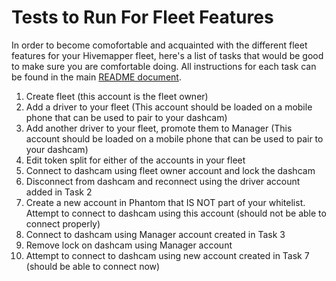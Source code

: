# Tests to Run For Fleet Features

In order to become comofortable and acquainted with the different fleet features for your Hivemapper fleet, here's a list of tasks that would be good to
make sure you are comfortable doing. All instructions for each task can be found in the main [README document](./hivemapper-fleet-management/readme.md).

1) Create fleet (this account is the fleet owner)
2) Add a driver to your fleet (This account should be loaded on a mobile phone that can be used to pair to your dashcam)
3) Add another driver to your fleet, promote them to Manager (This account should be loaded on a mobile phone that can be used to pair to your dashcam)
4) Edit token split for either of the accounts in your fleet
5) Connect to dashcam using fleet owner account and lock the dashcam
6) Disconnect from dashcam and reconnect using the driver account added in Task 2
7) Create a new account in Phantom that IS NOT part of your whitelist. Attempt to connect to dashcam using this account (should not be able to connect properly)
8) Connect to dashcam using Manager account created in Task 3
9) Remove lock on dashcam using Manager account
10) Attempt to connect to dashcam using new account created in Task 7 (should be able to connect now)
